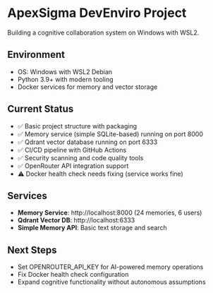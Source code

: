 # ApexSigma DevEnviro Project

Building a cognitive collaboration system on Windows with WSL2.

## Environment
- OS: Windows with WSL2 Debian
- Python 3.9+ with modern tooling
- Docker services for memory and vector storage

## Current Status
- ✅ Basic project structure with packaging
- ✅ Memory service (simple SQLite-based) running on port 8000
- ✅ Qdrant vector database running on port 6333
- ✅ CI/CD pipeline with GitHub Actions
- ✅ Security scanning and code quality tools
- ✅ OpenRouter API integration support
- ⚠️ Docker health check needs fixing (service works fine)

## Services
- **Memory Service**: http://localhost:8000 (24 memories, 6 users)
- **Qdrant Vector DB**: http://localhost:6333 
- **Simple Memory API**: Basic text storage and search

## Next Steps
- Set OPENROUTER_API_KEY for AI-powered memory operations
- Fix Docker health check configuration
- Expand cognitive functionality without autonomous assumptions

